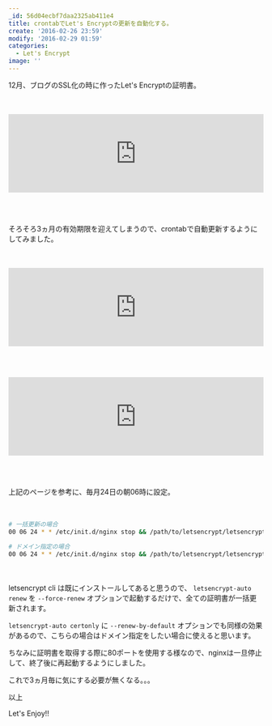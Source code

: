 ```yaml
---
_id: 56d04ecbf7daa2325ab411e4
title: crontabでLet's Encryptの更新を自動化する。
create: '2016-02-26 23:59'
modify: '2016-02-29 01:59'
categories:
  - Let's Encrypt
image: ''
---
```


12月、ブログのSSL化の時に作ったLet's Encryptの証明書。

　

<iframe class="bookmarklet hatena-embed" src="https://hatenablog-parts.com/embed?url=https%3A%2F%2Fblog.yug1224.com%2Farchives%2F5669bbbcb44398faccc1d1d9" title="ブログをLet's EncryptでHTTP/2対応する。 - YuG1224 blog" style="border:none;display:block;margin:0 0 1.7rem;overflow:hidden;height:155px;width:100%;max-width:100%;"><a href="https://blog.yug1224.com/archives/5669bbbcb44398faccc1d1d9" target="_blank">ブログをLet's EncryptでHTTP/2対応する。 - YuG1224 blog</a></iframe>

　

そろそろ3ヵ月の有効期限を迎えてしまうので、crontabで自動更新するようにしてみました。

<!-- more -->

　

<iframe class="bookmarklet hatena-embed" src="https://hatenablog-parts.com/embed?url=https%3A%2F%2Fcommunity.letsencrypt.org%2Ft%2Fhow-to-automatically-renew-certificates%2F4393" title="How to automatically renew certificates? - Client - Let's Encrypt Community Support" style="border:none;display:block;margin:0 0 1.7rem;overflow:hidden;height:155px;width:100%;max-width:100%;"><a href="https://community.letsencrypt.org/t/how-to-automatically-renew-certificates/4393" target="_blank">How to automatically renew certificates? - Client - Let's Encrypt Community Support</a></iframe>

　

<iframe class="bookmarklet hatena-embed" src="https://hatenablog-parts.com/embed?url=http%3A%2F%2Fletsencrypt.readthedocs.org%2Fen%2Flatest%2Fusing.html" title="User Guide — Let's Encrypt 0.5.0.dev0 documentation" style="border:none;display:block;margin:0 0 1.7rem;overflow:hidden;height:155px;width:100%;max-width:100%;"><a href="http://letsencrypt.readthedocs.org/en/latest/using.html#renewal" target="_blank">User Guide — Let's Encrypt 0.5.0.dev0 documentation</a></iframe>

　

上記のページを参考に、毎月24日の朝06時に設定。

　

```sh
# 一括更新の場合
00 06 24 * * /etc/init.d/nginx stop && /path/to/letsencrypt/letsencrypt-auto renew --force-renew && /etc/init.d/nginx start

# ドメイン指定の場合
00 06 24 * * /etc/init.d/nginx stop && /path/to/letsencrypt/letsencrypt-auto certonly --standalone -d foo.com -d bar.com --renew-by-default && /etc/init.d/nginx start
```

　

letsencrypt cli は既にインストールしてあると思うので、 `letsencrypt-auto renew` を `--force-renew` オプションで起動するだけで、全ての証明書が一括更新されます。

`letsencrypt-auto certonly` に `--renew-by-default` オプションでも同様の効果があるので、こちらの場合はドメイン指定をしたい場合に使えると思います。

ちなみに証明書を取得する際に80ポートを使用する様なので、nginxは一旦停止して、終了後に再起動するようにしました。

これで3ヵ月毎に気にする必要が無くなる。。。

以上

Let's Enjoy!!
